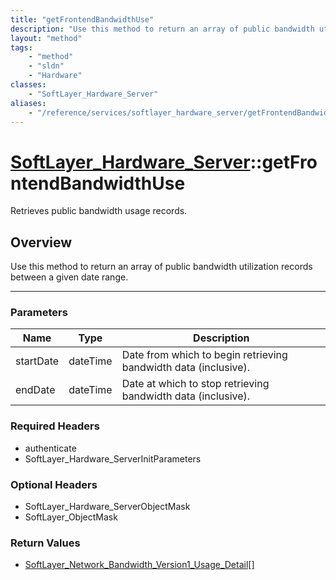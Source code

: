 ```yaml
---
title: "getFrontendBandwidthUse"
description: "Use this method to return an array of public bandwidth utilization records between a given date range."
layout: "method"
tags:
    - "method"
    - "sldn"
    - "Hardware"
classes:
    - "SoftLayer_Hardware_Server"
aliases:
    - "/reference/services/softlayer_hardware_server/getFrontendBandwidthUse"
---
```

# [SoftLayer_Hardware_Server](/reference/services/SoftLayer_Hardware_Server)::getFrontendBandwidthUse

Retrieves public bandwidth usage records.


## Overview 
Use this method to return an array of public bandwidth utilization records between a given date range. 

-----

### Parameters 
|Name | Type | Description |
| --- | --- | --- |
|startDate| dateTime| Date from which to begin retrieving bandwidth data (inclusive).|
|endDate| dateTime| Date at which to stop retrieving bandwidth data (inclusive).|


### Required Headers
* authenticate
* SoftLayer_Hardware_ServerInitParameters


### Optional Headers
* SoftLayer_Hardware_ServerObjectMask
* SoftLayer_ObjectMask

### Return Values
* <a href='/reference/datatypes/SoftLayer_Network_Bandwidth_Version1_Usage_Detail'>SoftLayer_Network_Bandwidth_Version1_Usage_Detail[] </a>




